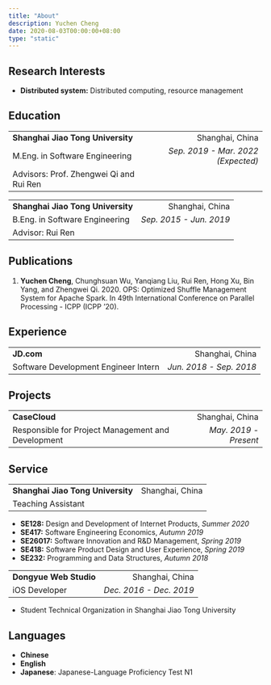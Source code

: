 ```yaml
---
title: "About"
description: Yuchen Cheng
date: 2020-08-03T00:00:00+08:00
type: "static"
---
```


## Research Interests

- **Distributed system:** Distributed computing, resource management

## Education

| | |
| :- | -: |
| **Shanghai Jiao Tong University** | Shanghai, China |
| M.Eng. in Software Engineering | *Sep. 2019 - Mar. 2022 (Expected)* |
| Advisors: Prof. Zhengwei Qi and Rui Ren | |

| | |
| :- | -: |
| **Shanghai Jiao Tong University** | Shanghai, China |
| B.Eng. in Software Engineering | *Sep. 2015 - Jun. 2019* |
| Advisor: Rui Ren | |

## Publications

1. **Yuchen Cheng**, Chunghsuan Wu, Yanqiang Liu, Rui Ren, Hong Xu, Bin Yang, and Zhengwei Qi. 2020. OPS: Optimized Shuffle Management System for Apache Spark. In 49th International Conference on Parallel Processing - ICPP (ICPP ’20).

## Experience

| | |
| :- | -: |
| **JD.com** | Shanghai, China |
| Software Development Engineer Intern | *Jun. 2018 - Sep. 2018* |

## Projects

| | |
| :- | -: |
| **CaseCloud** | Shanghai, China |
| Responsible for Project Management and Development | *May. 2019 - Present* |

## Service

| | |
| :- | -: |
| **Shanghai Jiao Tong University** | Shanghai, China |
| Teaching Assistant | |

- **SE128:** Design and Development of Internet Products, *Summer 2020*
- **SE417:** Software Engineering Economics, *Autumn 2019*
- **SE26017:** Software Innovation and R&D Management, *Spring 2019*
- **SE418:** Software Product Design and User Experience, *Spring 2019*
- **SE232:** Programming and Data Structures, *Autumn 2018*

| | |
| :- | -: |
| **Dongyue Web Studio** | Shanghai, China |
| iOS Developer | *Dec. 2016 - Dec. 2019* |

- Student Technical Organization in Shanghai Jiao Tong University

## Languages

- **Chinese**
- **English**
- **Japanese**: Japanese-Language Proficiency Test N1
